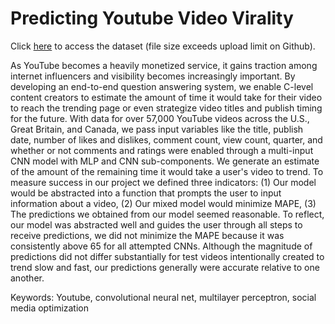 # Predicting Youtube Video Virality

Click [here](https://drive.google.com/drive/folders/153GAs0QNkTs5DbTPxEPOp1GuYMhj4C4-?usp=sharing) to access the dataset (file size exceeds upload limit on Github). 

As YouTube becomes a heavily monetized service, it gains traction among internet influencers and visibility becomes increasingly important. By developing an end-to-end question answering system, we enable C-level content creators to estimate the amount of time it would take for their video to reach the trending page or even strategize video titles and publish timing for the future. With data for over 57,000 YouTube videos across the U.S., Great Britain, and Canada, we pass input variables like the title, publish date, number of likes and dislikes, comment count, view count, quarter, and whether or not comments and ratings were enabled through a multi-input CNN model with MLP and CNN  sub-components. We generate an estimate of the amount of the remaining time it would take a user's video to trend. To measure success in our project we defined three indicators: (1) Our model would be abstracted into a function that prompts the user to input information about a video, (2) Our mixed model would minimize MAPE, (3) The predictions we obtained from our model seemed reasonable. To reflect, our model was abstracted well and guides the user through all steps to receive predictions, we did not minimize the MAPE because it was consistently above 65 for all attempted CNNs. Although the magnitude of predictions did not differ substantially for test videos intentionally created to trend slow and fast, our predictions generally were accurate relative to one another. 

Keywords: Youtube, convolutional neural net, multilayer perceptron, social media optimization
